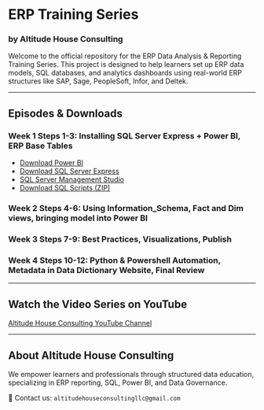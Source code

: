 # ERP Training Series  
### by Altitude House Consulting

Welcome to the official repository for the ERP Data Analysis & Reporting Training Series. This project is designed to help learners set up ERP data models, SQL databases, and analytics dashboards using real-world ERP structures like SAP, Sage, PeopleSoft, Infor, and Deltek.


---

## Episodes & Downloads

### Week 1 Steps 1-3: Installing SQL Server Express + Power BI, ERP Base Tables
- [Download Power BI](./Week1/SQL_Scripts.zip)
- [Download SQL Server Express](./Week1/SQL_Scripts.zip)
- [SQL Server Management Studio](./Week1/SQL_Scripts.zip)
- [Download SQL Scripts (ZIP)](./Week1/SQL_Scripts.zip)

### Week 2 Steps 4-6: Using Information_Schema, Fact and Dim views, bringing model into Power BI  
### Week 3 Steps 7-9: Best Practices, Visualizations, Publish 
### Week 4 Steps 10-12: Python & Powershell Automation, Metadata in Data Dictionary Website, Final Review 


---

## Watch the Video Series on YouTube
[Altitude House Consulting YouTube Channel](https://www.youtube.com/@altitudehouseconsulting)

---

## About Altitude House Consulting
We empower learners and professionals through structured data education, specializing in ERP reporting, SQL, Power BI, and Data Governance.

📧 Contact us: `altitudehouseconsultingllc@gmail.com`
